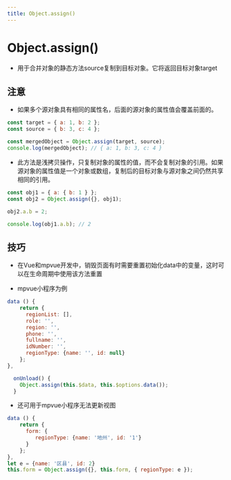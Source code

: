 ```yaml
---
title: Object.assign()
---
```


# Object.assign()

- 用于合并对象的静态方法source复制到目标对象。它将返回目标对象target

## 注意
- 如果多个源对象具有相同的属性名，后面的源对象的属性值会覆盖前面的。

```js
const target = { a: 1, b: 2 };
const source = { b: 3, c: 4 };

const mergedObject = Object.assign(target, source);
console.log(mergedObject); // { a: 1, b: 3, c: 4 }
```

- 此方法是浅拷贝操作，只复制对象的属性的值，而不会复制对象的引用。如果源对象的属性值是一个对象或数组，复制后的目标对象与源对象之间仍然共享相同的引用。

```js
const obj1 = { a: { b: 1 } };
const obj2 = Object.assign({}, obj1);

obj2.a.b = 2;

console.log(obj1.a.b); // 2
```

## 技巧

- 在Vue和mpvue开发中，销毁页面有时需要重置初始化data中的变量，这时可以在生命周期中使用该方法重置

- mpvue小程序为例

```js
data () {
    return {
      regionList: [],
      role: '',
      region: '',
      phone: '',
      fullname: '',
      idNumber: '',
      regionType: {name: '', id: null}
    };
},

  onUnload() {
    Object.assign(this.$data, this.$options.data());
  }
```

- 还可用于mpvue小程序无法更新视图
```js
data () {
    return {
      form: {
         regionType: {name: '地州', id: '1'}
      }
    };
},
let e = {name: '区县', id: 2}
this.form = Object.assign({}, this.form, { regionType: e });
```